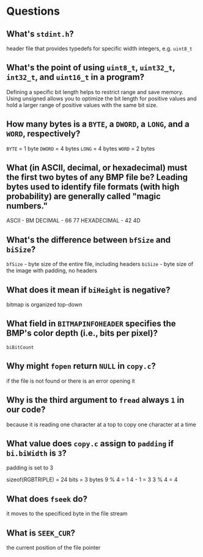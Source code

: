 # Questions

## What's `stdint.h`?

header file that provides typedefs for specific width integers, e.g. `uint8_t`

## What's the point of using `uint8_t`, `uint32_t`, `int32_t`, and `uint16_t` in a program?

Defining a specific bit length helps to restrict range and save memory. Using unsigned allows you to optimize the bit length for positive values and hold a larger range of positive values with the same bit size.

## How many bytes is a `BYTE`, a `DWORD`, a `LONG`, and a `WORD`, respectively?

`BYTE` = 1 byte
`DWORD` = 4 bytes
`LONG` = 4 bytes
`WORD` = 2 bytes

## What (in ASCII, decimal, or hexadecimal) must the first two bytes of any BMP file be? Leading bytes used to identify file formats (with high probability) are generally called "magic numbers."

ASCII - BM
DECIMAL - 66 77
HEXADECIMAL - 42 4D

## What's the difference between `bfSize` and `biSize`?

`bfSize` - byte size of the entire file, including headers
`biSize` - byte size of the image with padding, no headers

## What does it mean if `biHeight` is negative?

bitmap is organized top-down

## What field in `BITMAPINFOHEADER` specifies the BMP's color depth (i.e., bits per pixel)?

`biBitCount`

## Why might `fopen` return `NULL` in `copy.c`?

if the file is not found or there is an error opening it

## Why is the third argument to `fread` always `1` in our code?

because it is reading one character at a top to copy one character at a time

## What value does `copy.c` assign to `padding` if `bi.biWidth` is `3`?

padding is set to 3

sizeof(RGBTRIPLE) = 24 bits = 3 bytes
9 % 4 = 1
4 - 1 = 3
3 % 4 = 4

## What does `fseek` do?

it moves to the specificed byte in the file stream

## What is `SEEK_CUR`?

the current position of the file pointer
